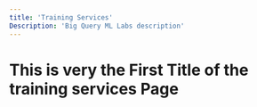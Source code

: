```yaml
---
title: 'Training Services'
Description: 'Big Query ML Labs description'
---
```


# This is very the First Title of the training services Page